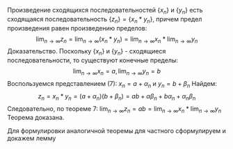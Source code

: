 Произведение сходящихся последовательностей $\{x_{n}\}$ и $\{y_{n}\}$ есть сходящаяся последовательность $\{ z_{n}\} = \{ x_{n}*y_{n}\}$, причем предел произведения равен произведению пределов:
$$
\lim_{ n \to \infty } z_{n} = \lim_{ n \to \infty } (x_{n}*y_{n})=\lim_{ n \to \infty } x_{n}*\lim_{ n \to \infty } y_{n}
$$
Доказательство. Поскольку $\{x_{n}\}$ и $\{y_{n}\}$ - сходящиеся последовательности, то существуют конечные пределы:
$$
\lim_{ n \to \infty } x_{n} = a, \lim_{ n \to \infty } y_{n} =b
$$
Воспользуемся представлением (7): $x_{n}=a+\alpha_{n}$ и $y_{n} = b +\beta_{n}$
Найдем:
$$
z_{n}=x_{n}*y_{n}=(a+\alpha_{n})(b+\beta_{n})=ab + \alpha \beta_{n}+b\alpha_{n}+\alpha_{n} \beta_{n}
$$
Следовательно, по теореме 7: $\lim_{ n \to \infty } z_{n} = ab = \lim_{ n \to \infty } x_{n}*\lim_{ n \to \infty } y_{n}$
Теорема доказана.

Для формулировки аналогичной теоремы для частного сформулируем и докажем лемму